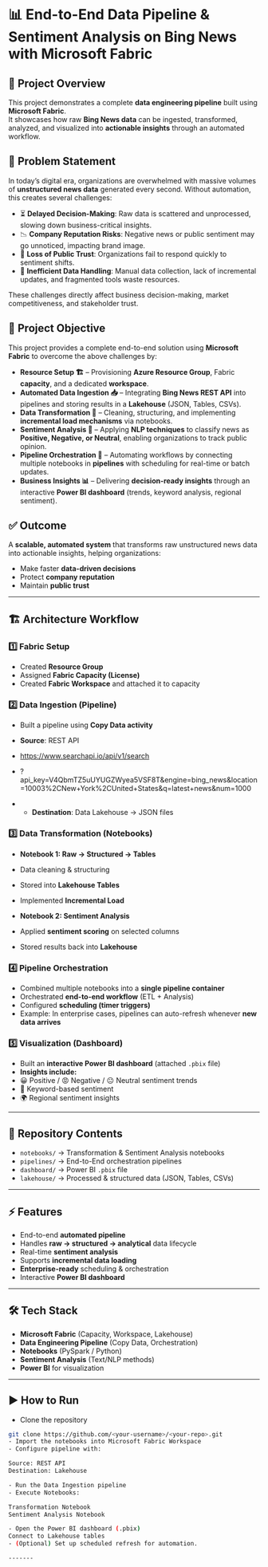 # 📊 End-to-End Data Pipeline & Sentiment Analysis on Bing News with Microsoft Fabric  

## 🚀 Project Overview  
This project demonstrates a complete **data engineering pipeline** built using **Microsoft Fabric**.  
It showcases how raw **Bing News data** can be ingested, transformed, analyzed, and visualized into **actionable insights** through an automated workflow.  

## 📌 Problem Statement  
In today’s digital era, organizations are overwhelmed with massive volumes of **unstructured news data** generated every second. Without automation, this creates several challenges:  

- ⏳ **Delayed Decision-Making**: Raw data is scattered and unprocessed, slowing down business-critical insights.  
- 📉 **Company Reputation Risks**: Negative news or public sentiment may go unnoticed, impacting brand image.  
- 🤝 **Loss of Public Trust**: Organizations fail to respond quickly to sentiment shifts.  
- 🔄 **Inefficient Data Handling**: Manual data collection, lack of incremental updates, and fragmented tools waste resources.  

These challenges directly affect business decision-making, market competitiveness, and stakeholder trust.  

## 🎯 Project Objective  
This project provides a complete end-to-end solution using **Microsoft Fabric** to overcome the above challenges by:  

- **Resource Setup 🏗️** – Provisioning **Azure Resource Group**, Fabric **capacity**, and a dedicated **workspace**.  
- **Automated Data Ingestion 📥** – Integrating **Bing News REST API** into pipelines and storing results in a **Lakehouse** (JSON, Tables, CSVs).  
- **Data Transformation 🔧** – Cleaning, structuring, and implementing **incremental load mechanisms** via notebooks.  
- **Sentiment Analysis 🧠** – Applying **NLP techniques** to classify news as **Positive, Negative, or Neutral**, enabling organizations to track public opinion.  
- **Pipeline Orchestration 🔄** – Automating workflows by connecting multiple notebooks in **pipelines** with scheduling for real-time or batch updates.  
- **Business Insights 📊** – Delivering **decision-ready insights** through an interactive **Power BI dashboard** (trends, keyword analysis, regional sentiment).  

## ✅ Outcome  
A **scalable, automated system** that transforms raw unstructured news data into actionable insights, helping organizations:  

- Make faster **data-driven decisions**  
- Protect **company reputation**  
- Maintain **public trust**  


---

## 🏗️ Architecture Workflow  

### 1️⃣ Fabric Setup  
- Created **Resource Group**  
- Assigned **Fabric Capacity (License)**  
- Created **Fabric Workspace** and attached it to capacity  

### 2️⃣ Data Ingestion (Pipeline)  
- Built a pipeline using **Copy Data activity**  
- **Source**: REST API
- https://www.searchapi.io/api/v1/search
- ?api_key=V4QbmTZ5uUYUGZWyea5VSF8T&engine=bing_news&location=10003%2CNew+York%2CUnited+States&q=latest+news&num=1000

- - **Destination**: Data Lakehouse → JSON files  

### 3️⃣ Data Transformation (Notebooks)  
- **Notebook 1: Raw → Structured → Tables**  
- Data cleaning & structuring  
- Stored into **Lakehouse Tables**  
- Implemented **Incremental Load**  

- **Notebook 2: Sentiment Analysis**  
- Applied **sentiment scoring** on selected columns  
- Stored results back into **Lakehouse**  

### 4️⃣ Pipeline Orchestration  
- Combined multiple notebooks into a **single pipeline container**  
- Orchestrated **end-to-end workflow** (ETL + Analysis)  
- Configured **scheduling (timer triggers)**  
- Example: In enterprise cases, pipelines can auto-refresh whenever **new data arrives**  

### 5️⃣ Visualization (Dashboard)  
- Built an **interactive Power BI dashboard** (attached `.pbix` file)  
- **Insights include:**  
- 😀 Positive / 😡 Negative / 😐 Neutral sentiment trends  
- 🔑 Keyword-based sentiment  
- 🌍 Regional sentiment insights  

---

## 📂 Repository Contents  
- `notebooks/` → Transformation & Sentiment Analysis notebooks  
- `pipelines/` → End-to-End orchestration pipelines  
- `dashboard/` → Power BI `.pbix` file  
- `lakehouse/` → Processed & structured data (JSON, Tables, CSVs)  

---

## ⚡ Features  
- End-to-end **automated pipeline**  
- Handles **raw → structured → analytical** data lifecycle  
- Real-time **sentiment analysis**  
- Supports **incremental data loading**  
- **Enterprise-ready** scheduling & orchestration  
- Interactive **Power BI dashboard**  

---

## 🛠️ Tech Stack  
- **Microsoft Fabric** (Capacity, Workspace, Lakehouse)  
- **Data Engineering Pipeline** (Copy Data, Orchestration)  
- **Notebooks** (PySpark / Python)  
- **Sentiment Analysis** (Text/NLP methods)  
- **Power BI** for visualization  

---

## ▶️ How to Run  

- Clone the repository  
 ```bash
 git clone https://github.com/<your-username>/<your-repo>.git
- Import the notebooks into Microsoft Fabric Workspace
- Configure pipeline with:

Source: REST API
Destination: Lakehouse

- Run the Data Ingestion pipeline
- Execute Notebooks:

Transformation Notebook
Sentiment Analysis Notebook

- Open the Power BI dashboard (.pbix)
Connect to Lakehouse tables
- (Optional) Set up scheduled refresh for automation.

-------









  
